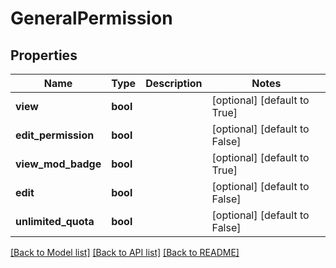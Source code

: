 # GeneralPermission

## Properties
Name | Type | Description | Notes
------------ | ------------- | ------------- | -------------
**view** | **bool** |  | [optional] [default to True]
**edit_permission** | **bool** |  | [optional] [default to False]
**view_mod_badge** | **bool** |  | [optional] [default to True]
**edit** | **bool** |  | [optional] [default to False]
**unlimited_quota** | **bool** |  | [optional] [default to False]

[[Back to Model list]](../README.md#documentation-for-models) [[Back to API list]](../README.md#documentation-for-api-endpoints) [[Back to README]](../README.md)

